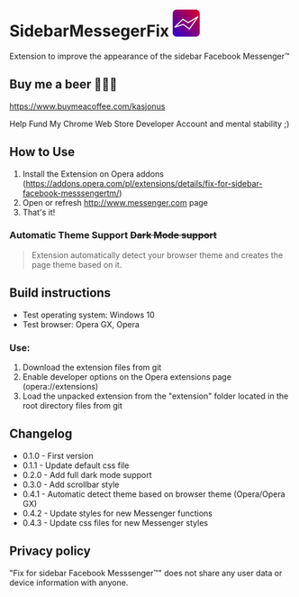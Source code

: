 # SidebarMessegerFix ![Logo](https://github.com/Kasjonus/SidebarMessegerFix/raw/main/extension/icons/icon48.png "Logo")

Extension to improve the appearance of the sidebar Facebook Messenger™

## Buy me a beer 🍺🍺🍺

https://www.buymeacoffee.com/kasjonus

Help Fund My Chrome Web Store Developer Account and mental stability ;)

## How to Use

1. Install the Extension on Opera addons (https://addons.opera.com/pl/extensions/details/fix-for-sidebar-facebook-messsengertm/)
2. Open or refresh http://www.messenger.com page
3. That's it!

### Automatic Theme Support ~~Dark Mode support~~

> Extension automatically detect your browser theme and creates the page theme based on it.

## Build instructions

-   Test operating system: Windows 10
-   Test browser: Opera GX, Opera

### Use:

1. Download the extension files from git
2. Enable developer options on the Opera extensions page (opera://extensions)
3. Load the unpacked extension from the "extension" folder located in the root directory files from git

## Changelog

-   0.1.0 - First version
-   0.1.1 - Update default css file
-   0.2.0 - Add full dark mode support
-   0.3.0 - Add scrollbar style
-   0.4.1 - Automatic detect theme based on browser theme (Opera/Opera GX)
-   0.4.2 - Update styles for new Messenger functions
-   0.4.3 - Update css files for new Messenger styles

## Privacy policy

"Fix for sidebar Facebook Messsenger™" does not share any user data or device information with anyone.
